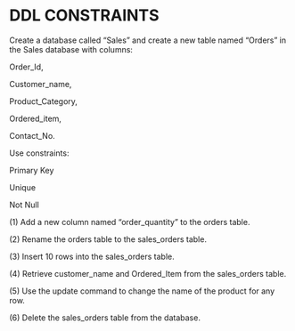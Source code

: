 # DDL CONSTRAINTS

Create a database called “Sales” and create a new table named “Orders” in the Sales database with columns:

Order_Id, 

Customer_name, 

Product_Category, 

Ordered_item, 

Contact_No. 

Use constraints: 

Primary Key 

Unique 

Not Null 

(1) Add a new column named “order_quantity” to the orders table.

(2) Rename the orders table to the sales_orders table. 

(3) Insert 10 rows into the sales_orders table. 

(4) Retrieve customer_name and Ordered_Item from the sales_orders table. 

(5) Use the update command to change the name of the product for any row. 

(6) Delete the sales_orders table from the database.
